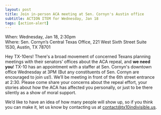 ```yaml
---
layout: post
title: Join in-person ACA meeting at Sen. Cornyn's Austin office
subtitle: ACTION ITEM for Wednesday, Jan 18
tags: [action-alert]
---
```


When: Wednesday, Jan 18, 2:30pm<br />
Where: Sen. Cornyn’s Central Texas Office, 221 West Sixth Street Suite 1530, Austin, TX 78701

Hey TX-10ers! There's a broad movement of concerned Texans planning meetings with their senators’ offices about the ACA repeal, and **we need you**! TX-10 has an appointment with a staffer at Sen. Cornyn's downtown office Wednesday at 3PM (But any constituents of Sen. Cornyn are encouraged to join us!). We’ll be meeting in front of the 6th street entrance at 2:30. Please come share your concerns about the repeal effort, your stories about how the ACA has affected you personally, or just to be there silently as a show of moral support.

We’d like to have an idea of how many people will show up, so if you think you can make it, let us know by contacting us at [contact@tx10indivisible.us](mailto:contact@tx10indivisible.us).
